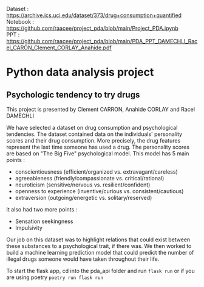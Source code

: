Dataset : https://archive.ics.uci.edu/dataset/373/drug+consumption+quantified  
Notebook : https://github.com/raacee/project_pda/blob/main/Project_PDA.ipynb  
PPT : https://github.com/raacee/project_pda/blob/main/PDA_PPT_DAMECHLI_Racel_CARON_Clement_CORLAY_Anahide.pdf  

# Python data analysis project
## Psychologic tendency to try drugs

This project is presented by Clement CARRON, Anahide CORLAY and Racel DAMECHLI

We have selected a dataset on drug consumption and psychological tendencies. 
The dataset contained data on the individuals' personality scores and their drug consumption.
More precisely, the drug features represent the last time someone has used a drug. The personality scores are based on "The Big Five" psychological model. This model has 5 main points :
- conscientiousness (efficient/organized vs. extravagant/careless)
- agreeableness (friendly/compassionate vs. critical/rational)
- neuroticism (sensitive/nervous vs. resilient/confident)
- openness to experience (inventive/curious vs. consistent/cautious)
- extraversion (outgoing/energetic vs. solitary/reserved)  
  
It also had two more points :
- Sensation seekingness
- Impulsivity

Our job on this dataset was to highlight relations that could exist between these substances to a psychological trait, if there was. We then worked to build a machine learning prediction model that could predict the number of illegal drugs someone would have taken throughout their life.

To start the flask app, cd into the pda_api folder and run ```flask run``` or if you are using poetry ```poetry run flask run```
